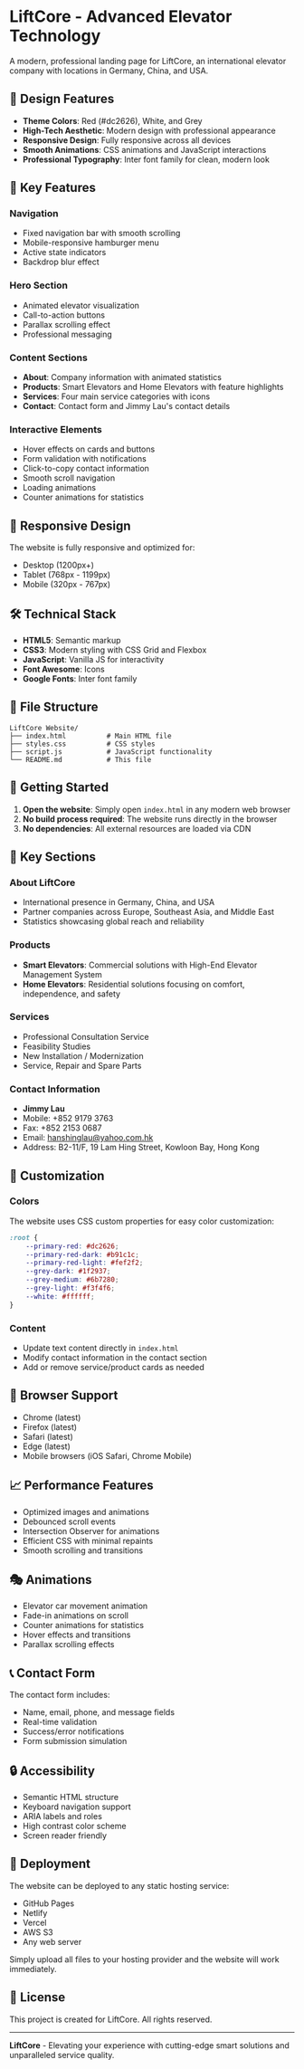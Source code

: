 # LiftCore - Advanced Elevator Technology

A modern, professional landing page for LiftCore, an international elevator company with locations in Germany, China, and USA.

## 🎨 Design Features

- **Theme Colors**: Red (#dc2626), White, and Grey
- **High-Tech Aesthetic**: Modern design with professional appearance
- **Responsive Design**: Fully responsive across all devices
- **Smooth Animations**: CSS animations and JavaScript interactions
- **Professional Typography**: Inter font family for clean, modern look

## 🚀 Key Features

### Navigation
- Fixed navigation bar with smooth scrolling
- Mobile-responsive hamburger menu
- Active state indicators
- Backdrop blur effect

### Hero Section
- Animated elevator visualization
- Call-to-action buttons
- Parallax scrolling effect
- Professional messaging

### Content Sections
- **About**: Company information with animated statistics
- **Products**: Smart Elevators and Home Elevators with feature highlights
- **Services**: Four main service categories with icons
- **Contact**: Contact form and Jimmy Lau's contact details

### Interactive Elements
- Hover effects on cards and buttons
- Form validation with notifications
- Click-to-copy contact information
- Smooth scroll navigation
- Loading animations
- Counter animations for statistics

## 📱 Responsive Design

The website is fully responsive and optimized for:
- Desktop (1200px+)
- Tablet (768px - 1199px)
- Mobile (320px - 767px)

## 🛠️ Technical Stack

- **HTML5**: Semantic markup
- **CSS3**: Modern styling with CSS Grid and Flexbox
- **JavaScript**: Vanilla JS for interactivity
- **Font Awesome**: Icons
- **Google Fonts**: Inter font family

## 📁 File Structure

```
LiftCore Website/
├── index.html          # Main HTML file
├── styles.css          # CSS styles
├── script.js           # JavaScript functionality
└── README.md           # This file
```

## 🚀 Getting Started

1. **Open the website**: Simply open `index.html` in any modern web browser
2. **No build process required**: The website runs directly in the browser
3. **No dependencies**: All external resources are loaded via CDN

## 🎯 Key Sections

### About LiftCore
- International presence in Germany, China, and USA
- Partner companies across Europe, Southeast Asia, and Middle East
- Statistics showcasing global reach and reliability

### Products
- **Smart Elevators**: Commercial solutions with High-End Elevator Management System
- **Home Elevators**: Residential solutions focusing on comfort, independence, and safety

### Services
- Professional Consultation Service
- Feasibility Studies
- New Installation / Modernization
- Service, Repair and Spare Parts

### Contact Information
- **Jimmy Lau**
- Mobile: +852 9179 3763
- Fax: +852 2153 0687
- Email: hanshinglau@yahoo.com.hk
- Address: B2-11/F, 19 Lam Hing Street, Kowloon Bay, Hong Kong

## 🎨 Customization

### Colors
The website uses CSS custom properties for easy color customization:
```css
:root {
    --primary-red: #dc2626;
    --primary-red-dark: #b91c1c;
    --primary-red-light: #fef2f2;
    --grey-dark: #1f2937;
    --grey-medium: #6b7280;
    --grey-light: #f3f4f6;
    --white: #ffffff;
}
```

### Content
- Update text content directly in `index.html`
- Modify contact information in the contact section
- Add or remove service/product cards as needed

## 🔧 Browser Support

- Chrome (latest)
- Firefox (latest)
- Safari (latest)
- Edge (latest)
- Mobile browsers (iOS Safari, Chrome Mobile)

## 📈 Performance Features

- Optimized images and animations
- Debounced scroll events
- Intersection Observer for animations
- Efficient CSS with minimal repaints
- Smooth scrolling and transitions

## 🎭 Animations

- Elevator car movement animation
- Fade-in animations on scroll
- Counter animations for statistics
- Hover effects and transitions
- Parallax scrolling effects

## 📞 Contact Form

The contact form includes:
- Name, email, phone, and message fields
- Real-time validation
- Success/error notifications
- Form submission simulation

## 🔒 Accessibility

- Semantic HTML structure
- Keyboard navigation support
- ARIA labels and roles
- High contrast color scheme
- Screen reader friendly

## 🚀 Deployment

The website can be deployed to any static hosting service:
- GitHub Pages
- Netlify
- Vercel
- AWS S3
- Any web server

Simply upload all files to your hosting provider and the website will work immediately.

## 📝 License

This project is created for LiftCore. All rights reserved.

---

**LiftCore** - Elevating your experience with cutting-edge smart solutions and unparalleled service quality. 